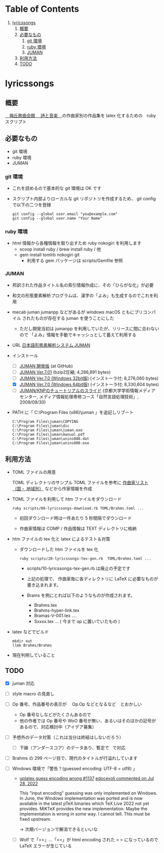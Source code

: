 
# Table of Contents

1.  [lyricssongs](#orgb4797e2)
    1.  [概要](#org4b98311)
    2.  [必要なもの](#orgb150dc6)
        1.  [git 環境](#org3123c54)
        2.  [ruby 環境](#org398b395)
        3.  [JUMAN](#org53e84e0)
    3.  [利用方法](#org056a642)
    4.  [TODO](#orgbf0a578)


<a id="orgb4797e2"></a>

# lyricssongs


<a id="org4b98311"></a>

## 概要

[　梅丘歌曲会館 　詩と音楽　](http://www7b.biglobe.ne.jp/~lyricssongs/index.htm)の作曲家別の作品集を latex 化するための　ruby スクリプト


<a id="orgb150dc6"></a>

## 必要なもの

-   git 環境
-   ruby 環境
-   JUMAN


<a id="org3123c54"></a>

### git 環境

-   これを読めるので基本的な git 環境は OK です

-   スクリプト内部よりローカルな git リポジトリを作成するため、 git
    config で以下の二つを登録
    
        git config --global user.email "you@example.com"
        git config --global user.name "Your Name"


<a id="org398b395"></a>

### ruby 環境

-   html 情報から各種情報を取り出すため ruby nokogiri を利用します
    -   scoop install ruby / brew install ruby / 他
    -   gem install tomlrb nokogiri git
        -   利用する gem パッケージは scripts/Gemfile 参照


<a id="org53e84e0"></a>

### JUMAN

-   邦訳された作品タイトル名の索引情報作成に、その「ひらがな化」が必要
-   和文の形態要素解析プログラムは、漢字の「よみ」も生成するのでこれを利用
-   mecab juman jumanpp などがあるが windows macOS ともにプリコンパイル
    されたものが存在する juman を使うことにした
    -   ただし開発当初は jumanpp を利用していたが、リリースに間に合わないので
        「よみ」情報を手動でキャッシュとして蓄えて利用する

-   URL [ 日本語形態素解析システム JUMAN ](https://nlp.ist.i.kyoto-u.ac.jp/?JUMAN)

-   インストール
    -   [ ] [JUMAN 開発版](https://github.com/ku-nlp/juman) (at GitHub)
    -   [ ] [JUMAN  Ver.7.01](https://nlp.ist.i.kyoto-u.ac.jp/DLcounter/lime.cgi?down=https://nlp.ist.i.kyoto-u.ac.jp/nl-resource/juman/juman-7.01.tar.bz2&name=juman-7.01.tar.bz2) (bzip2圧縮; 4,286,891 bytes)
    -   [ ] [JUMAN  Ver.7.0 (Windows 32bit版)](https://nlp.ist.i.kyoto-u.ac.jp/DLcounter/lime.cgi?down=https://nlp.ist.i.kyoto-u.ac.jp/nl-resource/juman/juman-7.0-x86-installer.exe&name=juman-7.0-x86-installer.exe) (インストーラ付; 8,276,060 bytes)
    -   [X] [JUMAN  Ver.7.0 (Windows 64bit版)](https://nlp.ist.i.kyoto-u.ac.jp/DLcounter/lime.cgi?down=https://nlp.ist.i.kyoto-u.ac.jp/nl-resource/juman/juman-7.0-x64-installer.exe&name=juman-7.0-x64-installer.exe) (インストーラ付; 8,330,604 bytes)
    -   [ ] [JUMAN/KNPのチュートリアルのスライド](https://nlp.ist.i.kyoto-u.ac.jp/DLcounter/lime.cgi?down=https://nlp.ist.i.kyoto-u.ac.jp/nl-resource/knp/20090930-juman-knp.ppt&name=20090930-juman-knp.ppt)
        (京都大学学術情報メディアセンター, メディア情報処理専修コース「自然言語処理技術」, 2009/09/30)
-   PATH に「 C:\Program Files (x86)\juman 」を追記しリブート
    
        C:\Program Files\juman\COPYING
        C:\Program Files\juman\dic
        C:\Program Files\juman\juman.exe
        C:\Program Files\juman\manual.pdf
        C:\Program Files\juman\unins000.dat
        C:\Program Files\juman\unins000.exe


<a id="org056a642"></a>

## 利用方法

-   TOML ファイルの用意
    
    TOML ディレクトリのサンプル TOML ファイルを参考に [作曲家リスト（国・
    地域別）](http://www7b.biglobe.ne.jp/~lyricssongs/COMP/CIDX_DE.htm) などから作家情報を作成

-   TOML ファイルを利用して htm ファイルをダウンロード
    
        ruby scripts/00-lyricssongs-download.rb TOML/Brahms.toml ...
    
    -   初回ダウンロード時は一件あたり 5 秒間隔でダウンロード
    
    -   作曲家情報は COMP / 作品情報は TEXT ディレクトリに格納

-   htm ファイルの tex 化と latex によるテスト＆対策
    -   ダウンロードした htm ファイルを tex 化
        
            ruby scripts/20-lyricssongs-tex-gen.rb  TOML/Brahms.toml ...
        
        -   scripts/10-lyricssongs-tex-gen.rb は廃止の予定です
        
        -   上記の処理で、 作曲家毎に各ディレクトリに LaTeX に必要なものが書き込まれます。
        -   Brams を例にとれば以下のようなものが作成されます。
            -   Brahms.tex
            -   Brahms-hyper-link.tex
            -   Bramas-V-001.tex &#x2026;.
            -   Sxxxx.tex &#x2026;  ( 今まで op に置いていたもの )

-   latex などでビルド
    
        mkdir out
        llmk Brahms/Brahms

-   現在判明していること


<a id="orgbf0a578"></a>

## TODO

-   [X] juman 対応
-   [ ] style macro の見直し
-   [ ] Op 番号、作品番号の表示が　 Op.Op などとなるなど　とおかしい
    -   Op 番号なしなどがたくさんあるので
    -   他の作者では Op 番号や WoO 番号が無い、あるいはそのほかの記号があるので、対応検討中（アイデア募集）
-   [ ] 予想外のデータ対策（これは当分は終結はしないだろう）
    -   [ ] 下線（アンダースコア）のデータあり、暫定で &ensp;で対応
-   [ ] Brahms の 299 ページ目で、現代のタイトルが行溢れしています
-   [ ] Windows 環境で「警告？(guessed encoding: UTF-8 = utf8) 」
    -   [uplatex guess encoding wrong #1137](https://github.com/MiKTeX/miktex/issues/1137)
        [edocevoli commented on Jul 28, 2022](https://github.com/MiKTeX/miktex/issues/1137#issuecomment-1197987983)
        
        This "input encoding" guessing was only implemented on Windows. In
        June, the Windows implementation was ported and is now available
        in the latest pTeX binaries which TeX Live 2022 not yet
        provides. MiKTeX provides the new implementation. Maybe the
        implementation is wrong in some way. I cannot tell. This must be
        fixed upstream.
        
        → 次期バージョンで解消できるといいな
    
    -   [ ] Wolf で「>>」&#x2026;「<<」が html encoding された &lt; &gt; になっているので LaTeX エラーが生じている

